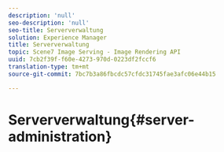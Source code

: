 ```yaml
---
description: 'null'
seo-description: 'null'
seo-title: Serververwaltung
solution: Experience Manager
title: Serververwaltung
topic: Scene7 Image Serving - Image Rendering API
uuid: 7cb2f39f-f60e-4273-970d-0223df2fccf6
translation-type: tm+mt
source-git-commit: 7bc7b3a86fbcdc57cfdc31745fae3afc06e44b15

---
```



# Serververwaltung{#server-administration}

